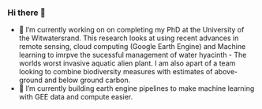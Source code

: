 ### Hi there 👋
- 🔭 I’m currently working on on completing my PhD at the University of the Witwatersrand. This research looks at using recent advances in remote sensing, cloud computing (Google Earth Engine) and Machine learning to imrpve the sucessful management of water hyacinth - The worlds worst invasive aquatic alien plant. I am also apart of a team looking to combine biodiversity measures with estimates of above-ground and below ground carbon.
- 🌱 I’m currently building earth engine pipelines to make machine learning with GEE data and compute easier.

<!--
**Geethen/Geethen** is a ✨ _special_ ✨ repository because its `README.md` (this file) appears on your GitHub profile.

Here are some ideas to get you started:

- 🔭 I’m currently working on ...
- 🌱 I’m currently learning ...
- 👯 I’m looking to collaborate on ...
- 🤔 I’m looking for help with ...
- 💬 Ask me about ...
- 📫 How to reach me: ...
- 😄 Pronouns: ...
- ⚡ Fun fact: ...
-->
